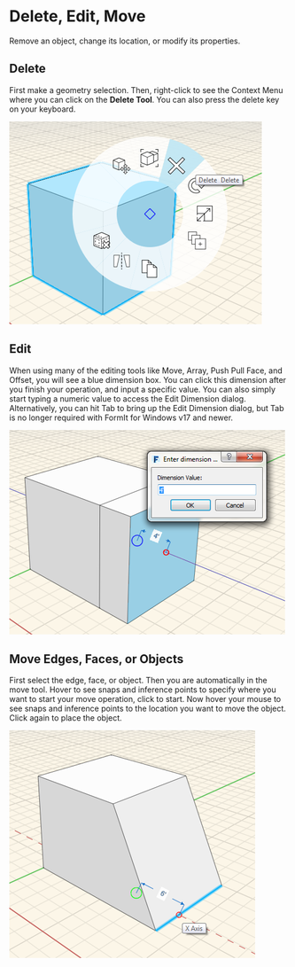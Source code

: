 # Delete, Edit, Move

Remove an object, change its location, or modify its properties.

## Delete

First make a geometry selection. Then, right-click to see the Context Menu where you can click on the **Delete Tool**. You can also press the delete key on your keyboard.

![](../.gitbook/assets/delete.png)

## Edit

When using many of the editing tools like Move, Array, Push Pull Face, and Offset, you will see a blue dimension box. You can click this dimension after you finish your operation, and input a specific value. You can also simply start typing a numeric value to access the Edit Dimension dialog. Alternatively, you can hit Tab to bring up the Edit Dimension dialog, but Tab is no longer required with FormIt for Windows v17 and newer.

![](../.gitbook/assets/edit-dimension.png)

## Move Edges, Faces, or Objects

First select the edge, face, or object. Then you are automatically in the move tool. Hover to see snaps and inference points to specify where you want to start your move operation, click to start. Now hover your mouse to see snaps and inference points to the location you want to move the object. Click again to place the object.

![](../.gitbook/assets/move-edge.png)

